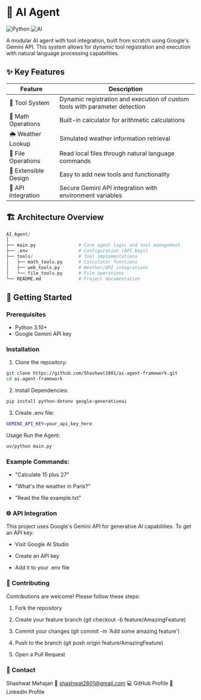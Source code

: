 # 🤖 AI Agent

![Python](https://img.shields.io/badge/Python-3.10+-blue.svg)
![AI](https://img.shields.io/badge/AI-Generative%20Agent-orange.svg)

A modular AI agent with tool integration, built from scratch using Google's Gemini API. This system allows for dynamic tool registration and execution with natural language processing capabilities.

## ✨ Key Features

| Feature                | Description                                                                 |
|------------------------|-----------------------------------------------------------------------------|
| 🔧 Tool System         | Dynamic registration and execution of custom tools with parameter detection |
| 🧮 Math Operations     | Built-in calculator for arithmetic calculations                            |
| 🌦️ Weather Lookup      | Simulated weather information retrieval                                    |
| 📂 File Operations     | Read local files through natural language commands                         |
| 🧩 Extensible Design   | Easy to add new tools and functionality                                   |
| 🔐 API Integration     | Secure Gemini API integration with environment variables                  |

## 🏗️ Architecture Overview

```python
AI_Agent/
│
├── main.py                # Core agent logic and tool management
├── .env                   # Configuration (API keys)
├── tools/                 # Tool implementations
│   ├── math_tools.py      # Calculator functions
│   ├── web_tools.py       # Weather/API integrations
│   └── file_tools.py      # File operations
└── README.md              # Project documentation

```


## 🚀 Getting Started

### Prerequisites
- Python 3.10+
- Google Gemini API key

### Installation
1. Clone the repository:
```bash
git clone https://github.com/Shashwat2801/ai-agent-framework.git
cd ai-agent-framework

```
2. Install Dependencies:
```bash
pip install python-dotenv google-generativeai

```
3. Create .env file:
```bash
GEMINI_API_KEY=your_api_key_here

```
Usage
Run the Agent:
```bash
uv/python main.py

```
### Example Commands:
- "Calculate 15 plus 27"

- "What's the weather in Paris?"

- "Read the file example.txt"


### 🌐 API Integration
This project uses Google's Gemini API for generative AI capabilities. To get an API key:

- Visit Google AI Studio

- Create an API key

- Add it to your .env file

### 🤝 Contributing
Contributions are welcome! Please follow these steps:

1. Fork the repository

2. Create your feature branch (git checkout -b feature/AmazingFeature)

3. Commit your changes (git commit -m 'Add some amazing feature')

3. Push to the branch (git push origin feature/AmazingFeature)

4. Open a Pull Request

### 📧 Contact
Shashwat Mahajan
📧 shashwat2801@gmail.com
💻 GitHub Profile
🔗 LinkedIn Profile
